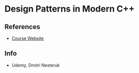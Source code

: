 # Design Patterns in Modern C++

## References
* [Course Website](https://www.udemy.com/course/patterns-cplusplus/)

## Info
- Udemy, Dmitri Nesteruk
